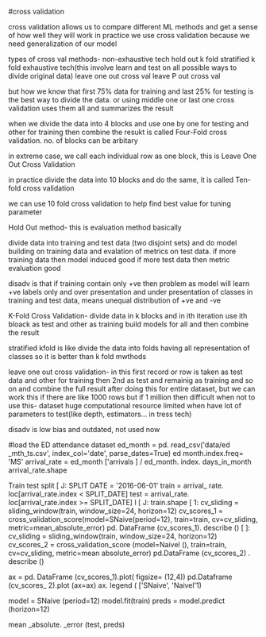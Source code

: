 #cross validation

cross validation allows us to compare different ML methods and get a sense of how well
they will work in practice
we use cross validation because we need generalization of our model

types of cross val methods-
non-exhaustive tech
	hold out
	k fold
	stratified k fold
exhaustive tech(this involve learn and test on all possible ways to divide original data)
	leave one out cross val
	leave P out cross val

but how we know that first 75% data for training and last 25% for testing is the best way
to divide the data. or using middle one or last one
cross validation uses them all and summarizes the result

when we divide the data into 4 blocks and use one by one for testing and other for training
then combine the resukt is called Four-Fold cross validation.
no. of blocks can be arbitary


in extreme case, we call each individual row as one block, this is Leave One Out Cross
Validation

in practice divide the data into 10 blocks and do the same, it is called Ten-fold cross
validation


we can use 10 fold cross validation to help find best value for tuning parameter



Hold Out method-
this is evaluation method basically

divide data into training and test data (two disjoint sets)
and do model building on training data and evalation of metrics on test data.
if more training data then model induced good
if more test data then metric evaluation good

disadv is that if training contain only +ve then problem as model will learn +ve labels only
	and over presentation and under presentation of classes in training and test data, 	means unequal distribution of +ve and -ve


K-Fold Cross Validation-
divide data in k blocks and in ith iteration use ith bloack as test and other as training
build models for all and then combine the result

stratified kfold is like divide the data into folds having all representation of classes
so it is better than k fold mwthods



leave one out cross validation-
in this first record or row is taken as test data and other for training then 2nd as test
and remainig as training and so on and combine the full result after doing this for entire
dataset, but we can work this if there are like 1000 rows but if 1 million then difficult
when not to use this-
dataset huge
computational resource limited
when have lot of parameters to test(like depth, estimators... in tress tech)

disadv is low bias
	and outdated, not used now



 #load the ED attendance dataset
ed_month = pd. read_csv('data/ed _mth_ts.csv', index_col='date', parse_dates=True)
ed month.index.freq= 'MS'
arrival_rate = ed_month ['arrivals ] / ed_month. index. days_in_month
arrival_rate.shape

Train test split
[ J: SPLIT DATE = '2016-06-01'
train = arrival_ rate. loc[arrival_rate.index < SPLIT_DATE]
test = arrival_rate. loc[arrival_rate.index >= SPLIT_DATE]
I
[ J: train.shape
[ 1: cv_sliding = sliding_window(train, window_size=24, horizon=12)
cv_scores_1 = cross_validation_score(model=SNaive(period=12),
train=train, cv=cv_sliding, metric=mean_absolute_error)
pd. DataFrame (cv_scores_1). describe ()
[ ]: cv_sliding = sliding_window(train, window_size=24, horizon=12)
cv_scores_2 = cross_validation_score (model=Naivel (),
train=train, cv=cv_sliding, metric=mean absolute_error)
pd.DataFrame (cv_scores_2) . describe ()

ax = pd. DataFrame (cv_scores_1).plot( figsize= (12,4))
pd.Dataframe (cv_scores_ 2).plot (ax=ax)
ax. legend ( ['SNaive',
'Naivel'1)

model = SNaive (period=12)
model.fit(train)
preds = model.predict (horizon=12)

mean _absolute.
_error (test,
preds)
